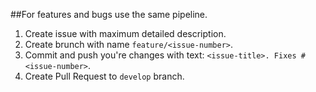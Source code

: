 ##For features and bugs use the same pipeline.

1. Create issue with maximum detailed description.
2. Create brunch with name `feature/<issue-number>`.
3. Commit and push you're changes with text: `<issue-title>. Fixes #<issue-number>`.
4. Create Pull Request to `develop` branch.

